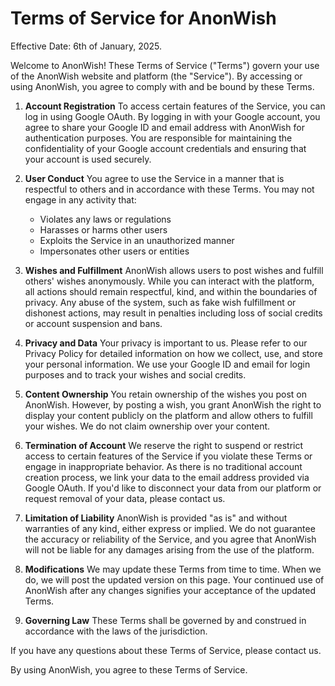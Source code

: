 # Terms of Service for AnonWish

Effective Date: 6th of January, 2025.

Welcome to AnonWish! These Terms of Service ("Terms") govern your use of the AnonWish website and platform (the "Service"). By accessing or using AnonWish, you agree to comply with and be bound by these Terms.

1. **Account Registration**
   To access certain features of the Service, you can log in using Google OAuth. By logging in with your Google account, you agree to share your Google ID and email address with AnonWish for authentication purposes. You are responsible for maintaining the confidentiality of your Google account credentials and ensuring that your account is used securely.

2. **User Conduct**
   You agree to use the Service in a manner that is respectful to others and in accordance with these Terms. You may not engage in any activity that:
   - Violates any laws or regulations
   - Harasses or harms other users
   - Exploits the Service in an unauthorized manner
   - Impersonates other users or entities

3. **Wishes and Fulfillment**
   AnonWish allows users to post wishes and fulfill others' wishes anonymously. While you can interact with the platform, all actions should remain respectful, kind, and within the boundaries of privacy. Any abuse of the system, such as fake wish fulfillment or dishonest actions, may result in penalties including loss of social credits or account suspension and bans.

4. **Privacy and Data**
   Your privacy is important to us. Please refer to our Privacy Policy for detailed information on how we collect, use, and store your personal information. We use your Google ID and email for login purposes and to track your wishes and social credits.

5. **Content Ownership**
   You retain ownership of the wishes you post on AnonWish. However, by posting a wish, you grant AnonWish the right to display your content publicly on the platform and allow others to fulfill your wishes. We do not claim ownership over your content.

6. **Termination of Account**
   We reserve the right to suspend or restrict access to certain features of the Service if you violate these Terms or engage in inappropriate behavior. As there is no traditional account creation process, we link your data to the email address provided via Google OAuth. If you'd like to disconnect your data from our platform or request removal of your data, please contact us.

7. **Limitation of Liability**
   AnonWish is provided "as is" and without warranties of any kind, either express or implied. We do not guarantee the accuracy or reliability of the Service, and you agree that AnonWish will not be liable for any damages arising from the use of the platform.

8. **Modifications**
   We may update these Terms from time to time. When we do, we will post the updated version on this page. Your continued use of AnonWish after any changes signifies your acceptance of the updated Terms.

9. **Governing Law**
   These Terms shall be governed by and construed in accordance with the laws of the jurisdiction.

If you have any questions about these Terms of Service, please contact us.

By using AnonWish, you agree to these Terms of Service.
